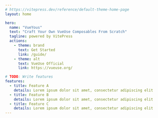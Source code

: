 ```yaml
---
# https://vitepress.dev/reference/default-theme-home-page
layout: home

hero:
  name: "VueYous"
  text: "Craft Your Own VueUse Composables From Scratch"
  tagline: powered by VitePress
  actions:
    - theme: brand
      text: Get Started
      link: /guide/
    - theme: alt
      text: VueUse Official
      link: https://vueuse.org/

# TODO: Write features
features:
  - title: Feature A
    details: Lorem ipsum dolor sit amet, consectetur adipiscing elit
  - title: Feature B
    details: Lorem ipsum dolor sit amet, consectetur adipiscing elit
  - title: Feature C
    details: Lorem ipsum dolor sit amet, consectetur adipiscing elit
---
```


